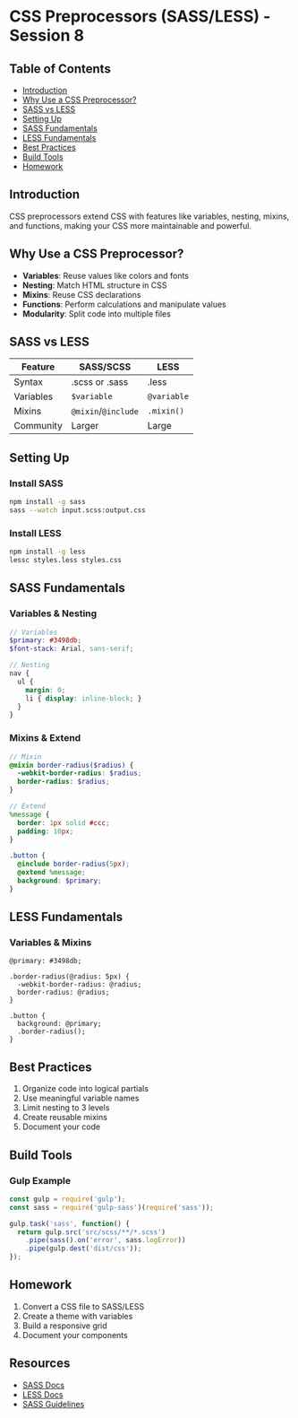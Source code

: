 # CSS Preprocessors (SASS/LESS) - Session 8

## Table of Contents
- [Introduction](#introduction)
- [Why Use a CSS Preprocessor?](#why-use-a-css-preprocessor)
- [SASS vs LESS](#sass-vs-less)
- [Setting Up](#setting-up)
- [SASS Fundamentals](#sass-fundamentals)
- [LESS Fundamentals](#less-fundamentals)
- [Best Practices](#best-practices)
- [Build Tools](#build-tools)
- [Homework](#homework)

## Introduction

CSS preprocessors extend CSS with features like variables, nesting, mixins, and functions, making your CSS more maintainable and powerful.

## Why Use a CSS Preprocessor?

- **Variables**: Reuse values like colors and fonts
- **Nesting**: Match HTML structure in CSS
- **Mixins**: Reuse CSS declarations
- **Functions**: Perform calculations and manipulate values
- **Modularity**: Split code into multiple files

## SASS vs LESS

| Feature  | SASS/SCSS       | LESS            |
|----------|-----------------|-----------------|
| Syntax   | .scss or .sass  | .less           |
| Variables| `$variable`     | `@variable`     |
| Mixins   | `@mixin`/`@include` | `.mixin()`  |
| Community| Larger          | Large           |

## Setting Up

### Install SASS
```bash
npm install -g sass
sass --watch input.scss:output.css
```

### Install LESS
```bash
npm install -g less
lessc styles.less styles.css
```

## SASS Fundamentals

### Variables & Nesting
```scss
// Variables
$primary: #3498db;
$font-stack: Arial, sans-serif;

// Nesting
nav {
  ul {
    margin: 0;
    li { display: inline-block; }
  }
}
```

### Mixins & Extend
```scss
// Mixin
@mixin border-radius($radius) {
  -webkit-border-radius: $radius;
  border-radius: $radius;
}

// Extend
%message {
  border: 1px solid #ccc;
  padding: 10px;
}

.button {
  @include border-radius(5px);
  @extend %message;
  background: $primary;
}
```

## LESS Fundamentals

### Variables & Mixins
```less
@primary: #3498db;

.border-radius(@radius: 5px) {
  -webkit-border-radius: @radius;
  border-radius: @radius;
}

.button {
  background: @primary;
  .border-radius();
}
```

## Best Practices

1. Organize code into logical partials
2. Use meaningful variable names
3. Limit nesting to 3 levels
4. Create reusable mixins
5. Document your code

## Build Tools

### Gulp Example
```javascript
const gulp = require('gulp');
const sass = require('gulp-sass')(require('sass'));

gulp.task('sass', function() {
  return gulp.src('src/scss/**/*.scss')
    .pipe(sass().on('error', sass.logError))
    .pipe(gulp.dest('dist/css'));
});
```

## Homework

1. Convert a CSS file to SASS/LESS
2. Create a theme with variables
3. Build a responsive grid
4. Document your components

## Resources
- [SASS Docs](https://sass-lang.com/)
- [LESS Docs](http://lesscss.org/)
- [SASS Guidelines](https://sass-guidelin.es/)

